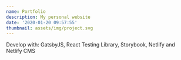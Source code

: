 ```yaml
---
name: Portfolio
description: My personal website
date: '2020-01-20 09:57:55'
thumbnail: assets/img/project.svg
---
```

Develop with: GatsbyJS, React Testing Library, Storybook, Netlify and Netlify CMS
